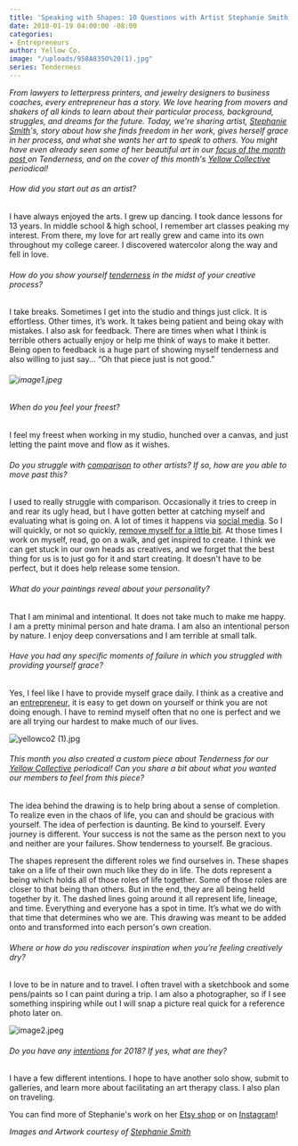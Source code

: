 ```yaml
---
title: 'Speaking with Shapes: 10 Questions with Artist Stephanie Smith'
date: 2018-01-19 04:00:00 -08:00
categories:
- Entrepreneurs
author: Yellow Co.
image: "/uploads/958A8350%20(1).jpg"
series: Tenderness
---
```


*From lawyers to letterpress printers, and jewelry designers to business coaches, every entrepreneur has a story. We love hearing from movers and shakers of all kinds to learn about their particular process, background, struggles, and dreams for the future. Today, we're sharing artist, [Stephanie Smith](https://www.instagram.com/stephrenea.art/)'s, story about how she finds freedom in her work, gives herself grace in her process, and what she wants her art to speak to others. You might have even already seen some of her beautiful art in our [focus of the month post ](https://yellowco.co/blog/2018/01/01/tenderness-new-year-series/)on Tenderness, and on the cover of this month's [Yellow Collective](https://yellowco.co/membership/) periodical!*

###### How did you start out as an artist?

I have always enjoyed the arts. I grew up dancing. I took dance lessons for 13 years. In middle school & high school, I remember art classes peaking my interest. From there, my love for art really grew and came into its own throughout my college career. I discovered watercolor along the way and fell in love.

###### How do you show yourself [tenderness](https://yellowco.co/blog/2018/01/01/tenderness-new-year-series/) in the midst of your creative process?

I take breaks. Sometimes I get into the studio and things just click. It is effortless. Other times, it’s work. It takes being patient and being okay with mistakes. I also ask for feedback. There are times when what I think is terrible others actually enjoy or help me think of ways to make it better. Being open to feedback is a huge part of showing myself tenderness and also willing to just say... “Oh that piece just is not good.”

###### ![image1.jpeg](/uploads/image1.jpeg)

###### When do you feel your freest?

I feel my freest when working in my studio, hunched over a canvas, and just letting the paint move and flow as it wishes.

###### Do you struggle with [comparison](https://yellowco.co/blog/2018/01/05/avoid-social-media-comparison/) to other artists? If so, how are you able to move past this?

I used to really struggle with comparison. Occasionally it tries to creep in and rear its ugly head, but I have gotten better at catching myself and evaluating what is going on. A lot of times it happens via [social media](https://yellowco.co/blog/2018/01/05/avoid-social-media-comparison/). So I will quickly, or not so quickly, [remove myself for a little bit](https://yellowco.co/blog/2017/07/14/learned-taking-three-months-off-social-media/). At those times I work on myself, read, go on a walk, and get inspired to create. I think we can get stuck in our own heads as creatives, and we forget that the best thing for us is to just go for it and start creating. It doesn't have to be perfect, but it does help release some tension.

###### What do your paintings reveal about your personality?

That I am minimal and intentional. It does not take much to make me happy. I am a pretty minimal person and hate drama. I am also an intentional person by nature. I enjoy deep conversations and I am terrible at small talk.

###### Have you had any specific moments of failure in which you struggled with providing yourself grace?

Yes, I feel like I have to provide myself grace daily. I think as a creative and an [entrepreneur,](https://yellowco.co/blog/category/entrepreneurs/) it is easy to get down on yourself or think you are not doing enough. I have to remind myself often that no one is perfect and we are all trying our hardest to make much of our lives.

![yellowco2 (1).jpg](/uploads/yellowco2%20(1).jpg)

###### This month you also created a custom piece about Tenderness for our [Yellow Collective](https://yellowco.co/membership/) periodical! Can you share a bit about what you wanted our members to feel from this piece?

The idea behind the drawing is to help bring about a sense of completion. To realize even in the chaos of life, you can and should be gracious with yourself. The idea of perfection is daunting. Be kind to yourself. Every journey is different. Your success is not the same as the person next to you and neither are your failures. Show tenderness to yourself. Be gracious.

The shapes represent the different roles we find ourselves in. These shapes take on a life of their own much like they do in life. The dots represent a being which holds all of those roles of life together. Some of those roles are closer to that being than others. But in the end, they are all being held together by it. The dashed lines going around it all represent life, lineage, and time. Everything and everyone has a spot in time. It’s what we do with that time that determines who we are. This drawing was meant to be added onto and transformed into each person's own creation.

###### Where or how do you rediscover inspiration when you’re feeling creatively dry?

I love to be in nature and to travel. I often travel with a sketchbook and some pens/paints so I can paint during a trip. I am also a photographer, so if I see something inspiring while out I will snap a picture real quick for a reference photo later on.

![image2.jpeg](/uploads/image2.jpeg)

###### Do you have any [intentions](https://yellowco.co/blog/2018/01/10/new-year-resolution-goals-word-intention/) for 2018? If yes, what are they?

I have a few different intentions. I hope to have another solo show, submit to galleries, and learn more about facilitating an art therapy class. I also plan on traveling.

You can find more of Stephanie's work on her [Etsy shop](https://www.etsy.com/shop/stephrenea) or on [Instagram](https://www.instagram.com/stephrenea.art/)!

*Images and Artwork courtesy of [Stephanie Smith](https://www.instagram.com/stephrenea.art/)*